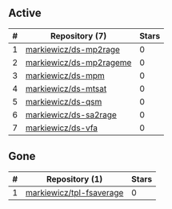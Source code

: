## Active
| # | Repository (7) | Stars |
| --- | --- | --- |
| 1 | [markiewicz/ds-mp2rage](https://gin.g-node.org/markiewicz/ds-mp2rage) | 0 |
| 2 | [markiewicz/ds-mp2rageme](https://gin.g-node.org/markiewicz/ds-mp2rageme) | 0 |
| 3 | [markiewicz/ds-mpm](https://gin.g-node.org/markiewicz/ds-mpm) | 0 |
| 4 | [markiewicz/ds-mtsat](https://gin.g-node.org/markiewicz/ds-mtsat) | 0 |
| 5 | [markiewicz/ds-qsm](https://gin.g-node.org/markiewicz/ds-qsm) | 0 |
| 6 | [markiewicz/ds-sa2rage](https://gin.g-node.org/markiewicz/ds-sa2rage) | 0 |
| 7 | [markiewicz/ds-vfa](https://gin.g-node.org/markiewicz/ds-vfa) | 0 |

## Gone
| # | Repository (1) | Stars |
| --- | --- | --- |
| 1 | [markiewicz/tpl-fsaverage](https://gin.g-node.org/markiewicz/tpl-fsaverage) | 0 |
